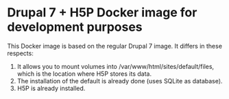# Drupal 7 + H5P Docker image for development purposes

This Docker image is based on the regular Drupal 7 image. It differs in these respects:

1. It allows you to mount volumes into /var/www/html/sites/default/files, which is the location where H5P stores its data.
2. The installation of the default is already done (uses SQLite as database).
3. H5P is already installed.
